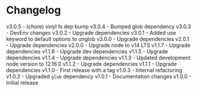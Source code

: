
# Changelog

v3.0.5 - (chore) vinyl fs dep bump
v3.0.4 - Bumped glob dependency
v3.0.3 - DevEnv changes
v3.0.2 - Upgrade dependencies
v3.0.1 - Added use keyword to default options to unglob
v3.0.0 - Upgrade dependencies
v2.0.1 - Upgrade dependencies
v2.0.0 - Upgrade node to v14 LTS
v1.1.7 - Upgrade dependencies
v1.1.6 - Upgrade dev dependencies
v1.1.5 - Upgrade dependencies
v1.1.4 - Upgrade dependencies
v1.1.3 - Updated development node version to 12.16.0
v1.1.2 - Upgrade dependencies
v1.1.1 - Upgrade dependencies
v1.1.0 - First release with a tag
v1.0.3 - Internal refactoring
v1.0.2 - Upgraded `glob` dependency
v1.0.1 - Documentation changes
v1.0.0 - Initial release
